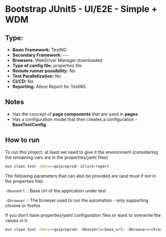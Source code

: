 # Bootstrap JUnit5 - UI/E2E - Simple + WDM

## Type:

- **Basic Framework:** TestNG
- **Secondary Framework:** ---
- **Browsers:** WebDriver Manager downloaded
- **Type of config file:** properties file
- **Remote runner possibility:** No
- **Test Parallelization:** No
- **CI/CD:** No
- **Reporting:** Allure Report for TestNG

## Notes

- Has the concept of **page components** that are used in **pages**
- Has a configuration model that then creates a configuration - **BaseTestConfig**

## How to run

To run this project, at least we need to give it the environment (considering the remaining vars are in the properties/yaml files)

```sh
mvn clean test -Denv=<qa|preprod> allure:report
```

The following parameters that can also be provided are (and must if not in the properties file):

`-DbaseUrl`     :: Base Url of the application under test

`-Dbrowser`     :: The browser used to run the automation - only supporting chrome or firefox

If you don't have properties/yaml configuration files or want to overwrite the values in it:

```sh
mvn clean test -Denv=<qa|preprod> -DbaseUrl=<base_url> -Dbrowser=<chrome|firefox> allure:report
```
